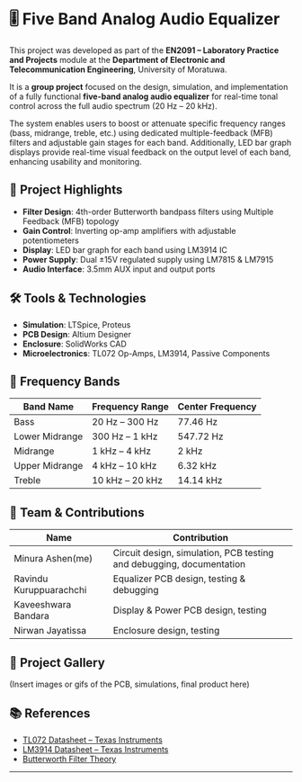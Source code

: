 # 🎚️ Five Band Analog Audio Equalizer

This project was developed as part of the **EN2091 – Laboratory Practice and Projects** module at the **Department of Electronic and Telecommunication Engineering**, University of Moratuwa.

It is a **group project** focused on the design, simulation, and implementation of a fully functional **five-band analog audio equalizer** for real-time tonal control across the full audio spectrum (20 Hz – 20 kHz).

The system enables users to boost or attenuate specific frequency ranges (bass, midrange, treble, etc.) using dedicated multiple-feedback (MFB) filters and adjustable gain stages for each band. Additionally, LED bar graph displays provide real-time visual feedback on the output level of each band, enhancing usability and monitoring.

## 🔧 Project Highlights

- **Filter Design**: 4th-order Butterworth bandpass filters using Multiple Feedback (MFB) topology
- **Gain Control**: Inverting op-amp amplifiers with adjustable potentiometers
- **Display**: LED bar graph for each band using LM3914 IC
- **Power Supply**: Dual ±15V regulated supply using LM7815 & LM7915
- **Audio Interface**: 3.5mm AUX input and output ports

## 🛠️ Tools & Technologies

- **Simulation**: LTSpice, Proteus
- **PCB Design**: Altium Designer
- **Enclosure**: SolidWorks CAD
- **Microelectronics**: TL072 Op-Amps, LM3914, Passive Components

## 📐 Frequency Bands

| Band Name         | Frequency Range | Center Frequency |
|------------------|------------------|------------------|
| Bass             | 20 Hz – 300 Hz   | 77.46 Hz         |
| Lower Midrange   | 300 Hz – 1 kHz   | 547.72 Hz        |
| Midrange         | 1 kHz – 4 kHz    | 2 kHz            |
| Upper Midrange   | 4 kHz – 10 kHz   | 6.32 kHz         |
| Treble           | 10 kHz – 20 kHz  | 14.14 kHz        |

## 👥 Team & Contributions

| Name                  | Contribution                                |
|-----------------------|---------------------------------------------|
| Minura Ashen(me)    | Circuit design, simulation, PCB testing and debugging, documentation |
| Ravindu Kuruppuarachchi  | Equalizer PCB design, testing & debugging   |
| Kaveeshwara Bandara  | Display & Power PCB design, testing  |
| Nirwan Jayatissa   | Enclosure design, testing  |

## 📸 Project Gallery

(Insert images or gifs of the PCB, simulations, final product here)


## 📚 References

- [TL072 Datasheet – Texas Instruments](https://www.ti.com/product/TL072)
- [LM3914 Datasheet – Texas Instruments](https://www.ti.com/product/LM3914)
- [Butterworth Filter Theory](https://www.analog.com/media/en/training-seminars/design-handbooks/Basic-Linear-Design/Chapter8.pdf)

---


